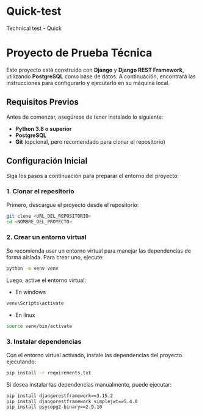 # Quick-test
Technical test - Quick

# Proyecto de Prueba Técnica

Este proyecto está construido con **Django** y **Django REST Framework**, utilizando **PostgreSQL** como base de datos. A continuación, encontrará las instrucciones para configurarlo y ejecutarlo en su máquina local.

## Requisitos Previos

Antes de comenzar, asegúrese de tener instalado lo siguiente:

- **Python 3.8 o superior**
- **PostgreSQL**
- **Git** (opcional, pero recomendado para clonar el repositorio)

## Configuración Inicial

Siga los pasos a continuación para preparar el entorno del proyecto:

### 1. Clonar el repositorio

Primero, descargue el proyecto desde el repositorio:

```bash
git clone <URL_DEL_REPOSITORIO>
cd <NOMBRE_DEL_PROYECTO>
```

### 2. Crear un entorno virtual

Se recomienda usar un entorno virtual para manejar las dependencias de forma aislada. Para crear uno, ejecute:

```bash
python -m venv venv
```

Luego, active el entorno virtual:

- En windows

```bash
venv\Scripts\activate
```

- En linux

```bash
source venv/bin/activate
```   

### 3. Instalar dependencias

Con el entorno virtual activado, instale las dependencias del proyecto ejecutando:

```bash
pip install -r requirements.txt
```
Si desea instalar las dependencias manualmente, puede ejecutar:

```bash
pip install djangorestframework==3.15.2
pip install djangorestframework_simplejwt==5.4.0
pip install psycopg2-binary==2.9.10
```


